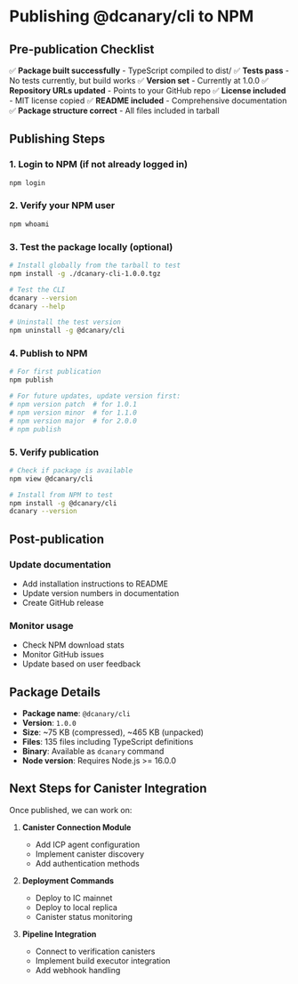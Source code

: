 # Publishing @dcanary/cli to NPM

## Pre-publication Checklist

✅ **Package built successfully** - TypeScript compiled to dist/
✅ **Tests pass** - No tests currently, but build works
✅ **Version set** - Currently at 1.0.0
✅ **Repository URLs updated** - Points to your GitHub repo
✅ **License included** - MIT license copied
✅ **README included** - Comprehensive documentation
✅ **Package structure correct** - All files included in tarball

## Publishing Steps

### 1. Login to NPM (if not already logged in)
```bash
npm login
```

### 2. Verify your NPM user
```bash
npm whoami
```

### 3. Test the package locally (optional)
```bash
# Install globally from the tarball to test
npm install -g ./dcanary-cli-1.0.0.tgz

# Test the CLI
dcanary --version
dcanary --help

# Uninstall the test version
npm uninstall -g @dcanary/cli
```

### 4. Publish to NPM
```bash
# For first publication
npm publish

# For future updates, update version first:
# npm version patch  # for 1.0.1
# npm version minor  # for 1.1.0
# npm version major  # for 2.0.0
# npm publish
```

### 5. Verify publication
```bash
# Check if package is available
npm view @dcanary/cli

# Install from NPM to test
npm install -g @dcanary/cli
dcanary --version
```

## Post-publication

### Update documentation
- Add installation instructions to README
- Update version numbers in documentation
- Create GitHub release

### Monitor usage
- Check NPM download stats
- Monitor GitHub issues
- Update based on user feedback

## Package Details

- **Package name**: `@dcanary/cli`
- **Version**: `1.0.0`
- **Size**: ~75 KB (compressed), ~465 KB (unpacked)
- **Files**: 135 files including TypeScript definitions
- **Binary**: Available as `dcanary` command
- **Node version**: Requires Node.js >= 16.0.0

## Next Steps for Canister Integration

Once published, we can work on:

1. **Canister Connection Module**
   - Add ICP agent configuration
   - Implement canister discovery
   - Add authentication methods

2. **Deployment Commands**
   - Deploy to IC mainnet
   - Deploy to local replica
   - Canister status monitoring

3. **Pipeline Integration**
   - Connect to verification canisters
   - Implement build executor integration
   - Add webhook handling

